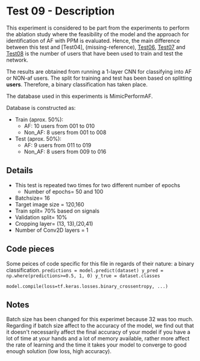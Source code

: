 # Test 09 - Description
This experiment is considered to be part from the experiments to perform the ablation study where the feasibility of the model and the approach for identification of AF with PPM is evaluated. Hence, the main difference between this test and [Test04], (missing-reference), [Test06](missing-reference), [Test07](missing-reference) and [Test08](missing-reference) is the number of users that have been used to train and test the network.

The results are obtained from running a 1-layer CNN for classifying into AF or NON-af users. The split for training and test has been based on splitting **users**. 
Therefore, a binary classification has taken place. 

The database used in this experiments is MimicPerformAF. 

Database is constructed as:
* Train (aprox. 50%):
    + AF: 10 users from 001 to 010
    + Non_AF: 8 users from 001 to 008
* Test (aprox. 50%):
    + AF: 9 users from 011 to 019
    + Non_AF: 8 users from 009 to 016

## Details
* This test is repeated two times for two different number of epochs
    *  Number of epochs= 50 and 100
* Batchsize= 16
* Target image size = 120,160
* Train split= 70% based on signals
* Validation split= 10%
* Cropping layer= (13, 13),(20,41)
* Number of Conv2D layers = 1

## Code pieces
Some peices of code specific for this file in regards of their nature: a binary classification.
``
    predictions = model.predict(dataset)
    y_pred = np.where(predictions>=0.5, 1, 0)
    y_true = dataset.classes
 ``

``
    model.compile(loss=tf.keras.losses.binary_crossentropy, ...)
``

## Notes
Batch size has been changed for this experimet because 32 was too much. Regarding if batch size affect to the accuracy of the model, we find out that  it doesn't necessarily affect the final accuracy of your model if you have a lot of time at your hands and a lot of memory available, rather more affect the rate of learning and the time it takes your model to converge to good enough solution (low loss, high accuracy).